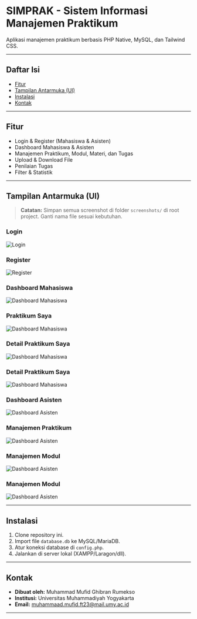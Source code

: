# SIMPRAK - Sistem Informasi Manajemen Praktikum

Aplikasi manajemen praktikum berbasis PHP Native, MySQL, dan Tailwind CSS.

---

## Daftar Isi
- [Fitur](#fitur)
- [Tampilan Antarmuka (UI)](#tampilan-antarmuka-ui)
- [Instalasi](#instalasi)
- [Kontak](#kontak)

---

## Fitur
- Login & Register (Mahasiswa & Asisten)
- Dashboard Mahasiswa & Asisten
- Manajemen Praktikum, Modul, Materi, dan Tugas
- Upload & Download File
- Penilaian Tugas
- Filter & Statistik

---

## Tampilan Antarmuka (UI)

> **Catatan:** Simpan semua screenshot di folder `screenshots/` di root project. Ganti nama file sesuai kebutuhan.

### Login
![Login](screenshots/login.png)

### Register
![Register](screenshots/register.png)   

### Dashboard Mahasiswa
![Dashboard Mahasiswa](screenshots/dashboard_mahasiswa.png)

### Praktikum Saya
![Dashboard Mahasiswa](screenshots/praktikum_saya.png)

### Detail Praktikum Saya
![Dashboard Mahasiswa](screenshots/praktikum_saya_detail.png)

### Detail Praktikum Saya
![Dashboard Mahasiswa](screenshots/katalog_praktikum.png)

### Dashboard Asisten
![Dashboard Asisten](screenshots/dashboard_asisten.png)

### Manajemen Praktikum
![Dashboard Asisten](screenshots/manajemen_praktikum.png)

### Manajemen Modul
![Dashboard Asisten](screenshots/manajemen_modul.png)

### Manajemen Modul
![Dashboard Asisten](screenshots/laporan_masuk.png)

---

## Instalasi

1. Clone repository ini.
2. Import file `database.db` ke MySQL/MariaDB.
3. Atur koneksi database di `config.php`.
4. Jalankan di server lokal (XAMPP/Laragon/dll).

---

## Kontak

- **Dibuat oleh:** Muhammad Mufid Ghibran Rumekso  
- **Institusi:** Universitas Muhammadiyah Yogyakarta  
- **Email:** muhammaad.mufid.ft23@mail.umy.ac.id

--- 